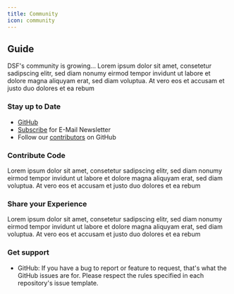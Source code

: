 ```yaml
---
title: Community
icon: community
---
```

## Guide
DSF's community is growing... Lorem ipsum dolor sit amet, consetetur sadipscing elitr, sed diam nonumy eirmod tempor invidunt ut labore et dolore magna aliquyam erat, sed diam voluptua. At vero eos et accusam et justo duo dolores et ea rebum

### Stay up to Date
- [GitHub](https://github.com/highmed/highmed-dsf/wiki)
- [Subscribe](TODO) for E-Mail Newsletter
- Follow our [contributors](/about/learnmore/contributors.md) on GitHub

### Contribute Code
Lorem ipsum dolor sit amet, consetetur sadipscing elitr, sed diam nonumy eirmod tempor invidunt ut labore et dolore magna aliquyam erat, sed diam voluptua. At vero eos et accusam et justo duo dolores et ea rebum

### Share your Experience 
Lorem ipsum dolor sit amet, consetetur sadipscing elitr, sed diam nonumy eirmod tempor invidunt ut labore et dolore magna aliquyam erat, sed diam voluptua. At vero eos et accusam et justo duo dolores et ea rebum

### Get support
- GitHub:  If you have a bug to report or feature to request, that's what the GitHub issues are for. Please respect the rules specified in each repository's issue template.

